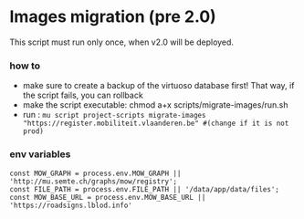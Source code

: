 # Images migration (pre 2.0)

This script must run only once, when v2.0 will be deployed.

### how to

- make sure to create a backup of the virtuoso database first! That way, if the script fails, you
  can rollback
- make the script executable: chmod a+x scripts/migrate-images/run.sh
- run : `mu script project-scripts migrate-images "https://register.mobiliteit.vlaanderen.be" #(change if it is not prod)`

### env variables

```
const MOW_GRAPH = process.env.MOW_GRAPH || 'http://mu.semte.ch/graphs/mow/registry';
const FILE_PATH = process.env.FILE_PATH || '/data/app/data/files';
const MOW_BASE_URL = process.env.MOW_BASE_URL || 'https://roadsigns.lblod.info'

```
